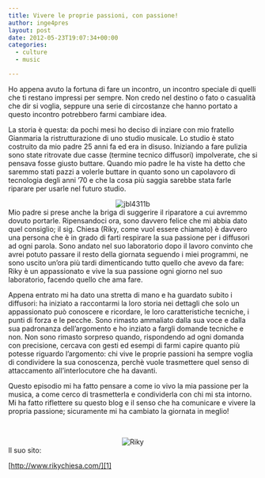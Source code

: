 ```yaml
---
title: Vivere le proprie passioni, con passione!
author: inge4pres
layout: post
date: 2012-05-23T19:07:34+00:00
categories:
  - culture
  - music

---
```

Ho appena avuto la fortuna di fare un incontro, un incontro speciale di quelli che ti restano impressi per sempre. Non credo nel destino o fato o casualità che dir si voglia, seppure una serie di circostanze che hanno portato a questo incontro potrebbero farmi cambiare idea.

La storia è questa: da pochi mesi ho deciso di inziare con mio fratello Gianmaria la ristrutturazione di uno studio musicale. Lo studio è stato costruito da mio padre 25 anni fa ed era in disuso. Iniziando a fare pulizia sono state ritrovate due casse (termine tecnico diffusori) impolverate, che si pensava fosse giusto buttare. Quando mio padre le ha viste ha detto che saremmo stati pazzi a volerle buttare in quanto sono un capolavoro di tecnologia degli anni &#8217;70 e che la cosa più saggia sarebbe stata farle riparare per usarle nel futuro studio.

<center>
  <img src="wp-content/uploads/2012/05/jbl4311b.jpg" alt="jbl4311b" />
</center>Mio padre si prese anche la briga di suggerire il riparatore a cui avremmo dovuto portarle. Ripensandoci ora, sono davvero felice che mi abbia dato quel consiglio; il sig. Chiesa (Riky, come vuol essere chiamato) è davvero una persona che è in grado di farti respirare la sua passione per i diffusori ad ogni parola. Sono andato nel suo laboratorio dopo il lavoro convinto che avrei potuto passare il resto della giornata seguendo i miei programmi, ne sono uscito un&#8217;ora più tardi dimenticando tutto quello che avevo da fare: Riky è un appassionato e vive la sua passione ogni giorno nel suo laboratorio, facendo quello che ama fare.

Appena entrato mi ha dato una stretta di mano e ha guardato subito i diffusori: ha iniziato a raccontarmi la loro storia nei dettagli che solo un appassionato può conoscere e ricordare, le loro caratteristiche tecniche, i punti di forza e le pecche. Sono rimasto ammaliato dalla sua voce e dalla sua padronanza dell&#8217;argomento e ho inziato a fargli domande tecniche e non. Non sono rimasto sorpreso quando, rispondendo ad ogni domanda con precisione, cercava con gesti ed esempi di farmi capire quanto più potesse riguardo l&#8217;argomento: chi vive le proprie passioni ha sempre voglia di condividere la sua conoscenza, perchè vuole trasmettere quel senso di attaccamento all&#8217;interlocutore che ha davanti.

Questo episodio mi ha fatto pensare a come io vivo la mia passione per la musica, a come cerco di trasmetterla e condividerla con chi mi sta intorno. Mi ha fatto riflettere su questo blog e il senso che ha comunicare e vivere la propria passione; sicuramente mi ha cambiato la giornata in meglio!

&nbsp;

<center>
  <img src="wp-content/uploads/2012/05/riky.jpg" alt="Riky" />
</center>Il suo sito: 

[http://www.rikychiesa.com/][1]

 [1]: http://www.rikychiesa.com/ "Riky Chiesa: audio e molto di più"